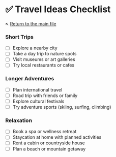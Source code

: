 # ✅ Travel Ideas Checklist

↖️ [Return to the main file](../README.md)

### Short Trips
- [ ] Explore a nearby city
- [ ] Take a day trip to nature spots
- [ ] Visit museums or art galleries
- [ ] Try local restaurants or cafes

### Longer Adventures
- [ ] Plan international travel
- [ ] Road trip with friends or family
- [ ] Explore cultural festivals
- [ ] Try adventure sports (skiing, surfing, climbing)

### Relaxation
- [ ] Book a spa or wellness retreat
- [ ] Staycation at home with planned activities
- [ ] Rent a cabin or countryside house
- [ ] Plan a beach or mountain getaway
